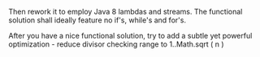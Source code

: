 Then rework it to employ Java 8 lambdas and streams. 
The functional solution shall ideally feature no if's, while's and for's.

After you have a nice functional solution, try to add a subtle yet powerful optimization - reduce divisor checking range to
1..Math.sqrt ( n )
